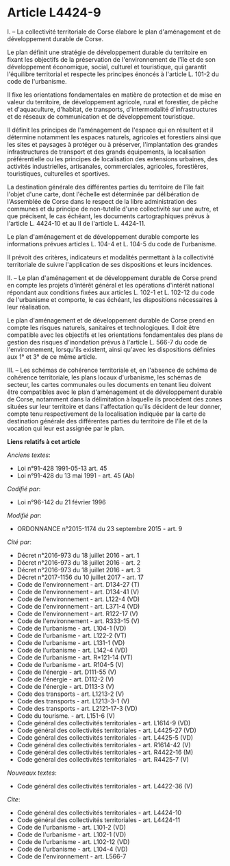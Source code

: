 # Article L4424-9

I. – La collectivité territoriale de Corse élabore le plan d'aménagement et de développement durable de Corse.

Le plan définit une stratégie de développement durable du territoire en fixant les objectifs de la préservation de
l'environnement de l'île et de son développement économique, social, culturel et touristique, qui garantit l'équilibre
territorial et respecte les principes énoncés à l'article L. 101-2 du code de l'urbanisme.

Il fixe les orientations fondamentales en matière de protection et de mise en valeur du territoire, de développement
agricole, rural et forestier, de pêche et d'aquaculture, d'habitat, de transports, d'intermodalité d'infrastructures et de
réseaux de communication et de développement touristique.

Il définit les principes de l'aménagement de l'espace qui en résultent et il détermine notamment les espaces naturels,
agricoles et forestiers ainsi que les sites et paysages à protéger ou à préserver, l'implantation des grandes infrastructures
de transport et des grands équipements, la localisation préférentielle ou les principes de localisation des extensions
urbaines, des activités industrielles, artisanales, commerciales, agricoles, forestières, touristiques, culturelles et
sportives.

La destination générale des différentes parties du territoire de l'île fait l'objet d'une carte, dont l'échelle est
déterminée par délibération de l'Assemblée de Corse dans le respect de la libre administration des communes et du principe de
non-tutelle d'une collectivité sur une autre, et que précisent, le cas échéant, les documents cartographiques prévus à
l'article L. 4424-10 et au II de l'article L. 4424-11.

Le plan d'aménagement et de développement durable comporte les informations prévues articles L. 104-4 et L. 104-5 du code de
l'urbanisme.

Il prévoit des critères, indicateurs et modalités permettant à la collectivité territoriale de suivre l'application de ses
dispositions et leurs incidences.

II. – Le plan d'aménagement et de développement durable de Corse prend en compte les projets d'intérêt général et les
opérations d'intérêt national répondant aux conditions fixées aux articles L. 102-1 et L. 102-12 du code de l'urbanisme et
comporte, le cas échéant, les dispositions nécessaires à leur réalisation.

Le plan d'aménagement et de développement durable de Corse prend en compte les risques naturels, sanitaires et
technologiques. Il doit être compatible avec les objectifs et les orientations fondamentales des plans de gestion des risques
d'inondation prévus à l'article L. 566-7 du code de l'environnement, lorsqu'ils existent, ainsi qu'avec les dispositions
définies aux 1° et 3° de ce même article.

III. – Les schémas de cohérence territoriale et, en l'absence de schéma de cohérence territoriale, les plans locaux
d'urbanisme, les schémas de secteur, les cartes communales ou les documents en tenant lieu doivent être compatibles avec le
plan d'aménagement et de développement durable de Corse, notamment dans la délimitation à laquelle ils procèdent des zones
situées sur leur territoire et dans l'affectation qu'ils décident de leur donner, compte tenu respectivement de la
localisation indiquée par la carte de destination générale des différentes parties du territoire de l'île et de la vocation
qui leur est assignée par le plan.

**Liens relatifs à cet article**

_Anciens textes_:

  - Loi n°91-428 1991-05-13 art. 45
  - Loi n°91-428 du 13 mai 1991 - art. 45 (Ab)

_Codifié par_:

  - Loi n°96-142 du 21 février 1996

_Modifié par_:

  - ORDONNANCE n°2015-1174 du 23 septembre 2015 - art. 9

_Cité par_:

  - Décret n°2016-973 du 18 juillet 2016 - art. 1
  - Décret n°2016-973 du 18 juillet 2016 - art. 2
  - Décret n°2016-973 du 18 juillet 2016 - art. 3
  - Décret n°2017-1156 du 10 juillet 2017 - art. 17
  - Code de l'environnement - art. D134-27 (T)
  - Code de l'environnement - art. D134-41 (V)
  - Code de l'environnement - art. L122-4 (VD)
  - Code de l'environnement - art. L371-4 (VD)
  - Code de l'environnement - art. R122-17 (V)
  - Code de l'environnement - art. R333-15 (V)
  - Code de l'urbanisme - art. L104-1 (VD)
  - Code de l'urbanisme - art. L122-2 (VT)
  - Code de l'urbanisme - art. L131-1 (VD)
  - Code de l'urbanisme - art. L142-4 (VD)
  - Code de l'urbanisme - art. R*121-14 (VT)
  - Code de l'urbanisme - art. R104-5 (V)
  - Code de l'énergie - art. D111-55 (V)
  - Code de l'énergie - art. D112-2 (V)
  - Code de l'énergie - art. D113-3 (V)
  - Code des transports - art. L1213-2 (V)
  - Code des transports - art. L1213-3-1 (V)
  - Code des transports - art. L2121-17-3 (VD)
  - Code du tourisme. - art. L151-6 (V)
  - Code général des collectivités territoriales - art. L1614-9 (VD)
  - Code général des collectivités territoriales - art. L4425-27 (VD)
  - Code général des collectivités territoriales - art. L4425-5 (VD)
  - Code général des collectivités territoriales - art. R1614-42 (V)
  - Code général des collectivités territoriales - art. R4422-16 (M)
  - Code général des collectivités territoriales - art. R4425-7 (V)

_Nouveaux textes_:

  - Code général des collectivités territoriales - art. L4422-36 (V)

_Cite_:

  - Code général des collectivités territoriales - art. L4424-10
  - Code général des collectivités territoriales - art. L4424-11
  - Code de l'urbanisme - art. L101-2 (VD)
  - Code de l'urbanisme - art. L102-1 (VD)
  - Code de l'urbanisme - art. L102-12 (VD)
  - Code de l'urbanisme - art. L104-4 (VD)
  - Code de l'environnement - art. L566-7
